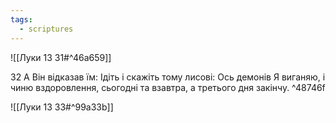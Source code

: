 ```yaml
---
tags:
  - scriptures
---
```


![[Луки 13 31#^46a659]]

32 А Він відказав їм: Ідіть і скажіть тому лисові: Ось демонів Я виганяю, і чиню вздоровлення, сьогодні та взавтра, а третього дня закінчу. ^48746f

![[Луки 13 33#^99a33b]]